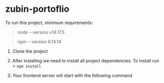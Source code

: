 # zubin-portoflio

To run this project, minimum requirements:
> node --version
v14.17.5

> npm --version
6.14.14
 
1) Clone the project

2) After installing we need to install all project dependencies. To install run > ```npm install ```

3) Your frontend server will start with the following command  
